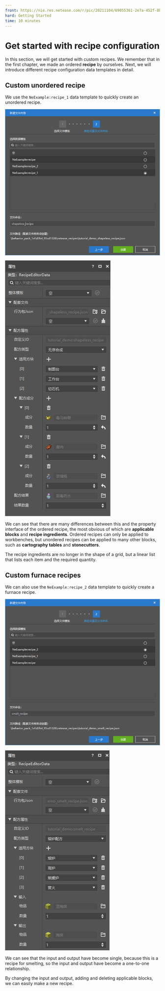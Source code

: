 ```yaml
--- 
front: https://nie.res.netease.com/r/pic/20211104/69055361-2e7a-452f-8b1a-f23e1262a03a.jpg 
hard: Getting Started 
time: 10 minutes 
--- 
```

# Get started with recipe configuration 

In this section, we will get started with custom recipes. We remember that in the first chapter, we made an ordered **recipe** by ourselves. Next, we will introduce different recipe configuration data templates in detail. 

## Custom unordered recipe 

We use the `NeExample:recipe_1` data template to quickly create an unordered recipe. 

![](./images/6.4_shapeless_recipe.png) 

![](./images/6.4_shapeless_property.png) 

We can see that there are many differences between this and the property interface of the ordered recipe, the most obvious of which are **applicable blocks** and **recipe ingredients**. Ordered recipes can only be applied to workbenches, but unordered recipes can be applied to many other blocks, such as **cartography tables** and **stonecutters**. 

The recipe ingredients are no longer in the shape of a grid, but a linear list that lists each item and the required quantity. 

## Custom furnace recipes 

We can also use the `NeExample:recipe_2` data template to quickly create a furnace recipe. 

![](./images/6.4_smelt_recipe.png) 

![](./images/6.4_smelt_property.png) 

We can see that the input and output have become single, because this is a recipe for smelting, so the input and output have become a one-to-one relationship. 

By changing the input and output, adding and deleting applicable blocks, we can easily make a new recipe.